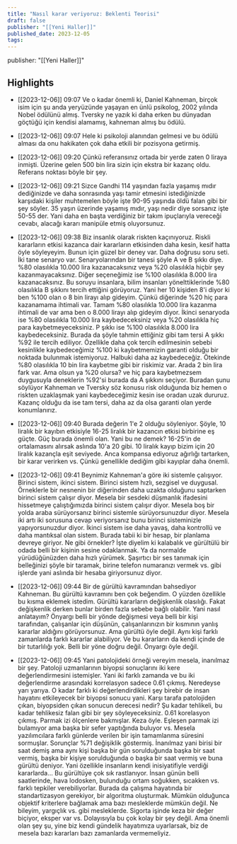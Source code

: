 ```yaml
---
title: "Nasıl karar veriyoruz: Beklenti Teorisi"
draft: false
publisher: "[[Yeni Haller]]"
published_date: 2023-12-05
tags:
---
```

publisher: "[[Yeni Haller]]"


## Highlights
* [[2023-12-06]] 09:07  Ve o kadar önemli ki, Daniel Kahneman, birçok isim için şu anda yeryüzünde yaşayan en ünlü psikolog, 2002 yılında Nobel ödülünü almış. Tversky ne yazık ki daha erken bu dünyadan göçtüğü için kendisi alamamış, kahneman almış bu ödülü.

* [[2023-12-06]] 09:07  Hele ki psikoloji alanından gelmesi ve bu ödülü alması da onu hakikaten çok daha etkili bir pozisyona getirmiş.

* [[2023-12-06]] 09:20  Çünkü referansınız ortada bir yerde zaten 0 liraya inmişti. Üzerine gelen 500 bin lira sizin için ekstra bir kazanç oldu. Referans noktası böyle bir şey.

* [[2023-12-06]] 09:21  Sizce Gandhi 114 yaşından fazla yaşamış mıdır dediğinizde ve daha sonrasında yaşı tamir etmesini istediğinizde karşıdaki kişiler muhtemelen böyle işte 90-95 yaşında öldü falan gibi bir şey söyler. 35 yaşın üzerinde yaşamış mıdır, yaşı nedir diye sorsanız işte 50-55 der. Yani daha en başta verdiğiniz bir takım ipuçlarıyla vereceği cevabı, alacağı kararı manipüle etmiş oluyorsunuz.

* [[2023-12-06]] 09:38  Biz insanlık olarak riskten kaçınıyoruz. Riskli kararların etkisi kazanca dair kararların etkisinden daha kesin, kesif hatta öyle söyleyeyim. Bunun için güzel bir deney var. Daha doğrusu soru seti. İki tane senaryo var. Senaryolarından bir tanesi şöyle A ve B şıkkı diye. %80 olasılıkla 10.000 lira kazanacaksınız veya %20 olasılıkla hiçbir şey kazanmayacaksınız. Diğer seçeneğimiz ise %100 olasılıkla 8.000 lira kazanacaksınız. Bu soruyu insanlara, bilim insanları yönelttiklerinde %80 olasılıkla B şıkkını tercih ettiğini görüyoruz. Yani her 10 kişiden 8'i diyor ki ben %100 olan o 8 bin lirayı alıp gideyim. Çünkü diğerinde %20 hiç para kazanamama ihtimali var. Tamam %80 olasılıkla 10.000 lira kazanma ihtimali de var ama ben o 8.000 lirayı alıp gideyim diyor. İkinci senaryoda ise %80 olasılıkla 10.000 lira kaybedeceksiniz veya %20 olasılıkla hiç para kaybetmeyeceksiniz. P şıkkı ise %100 olasılıkla 8.000 lira kaybedeceksiniz. Burada da şöyle tahmin ettiğiniz gibi tam tersi A şıkkı %92 ile tercih ediliyor. Özellikle daha çok tercih edilmesinin sebebi kesinlikle kaybedeceğimiz %100 ki kaybetmemizin garanti olduğu bir noktada bulunmak istemiyoruz. Halbuki daha az kaybedeceğiz. Ötekinde %80 olasılıkla 10 bin lira kaybetme gibi bir riskimiz var. Arada 2 bin lira fark var. Ama olsun ya %20 olursa? ve hiç para kaybetmezsem duygusuyla deneklerin %92'si burada da A şıkkını seçiyor. Buradan şunu söylüyor Kahneman ve Tversky söz konusu risk olduğunda biz hemen o riskten uzaklaşmak yani kaybedeceğimiz kesin ise oradan uzak dururuz. Kazanç olduğu da ise tam tersi, daha az da olsa garanti olan yerde konumlanırız.

* [[2023-12-06]] 09:40  Burada değerin 1'e 2 olduğu söyleniyor. Şöyle, 10 liralık bir kayıbın etkisiyle 16-25 liralık bir kazancın etkisi birbirine eş güçte. Güç burada önemli olan. Yani bu ne demek? 16-25'in de ortalamasını alırsak aslında 10'a 20 gibi. 10 liralık kayıp bizim için 20 liralık kazançla eşit seviyede. Anca kompansa ediyoruz ağırlığı tartarken, bir karar verirken vs. Çünkü genellikle dediğim gibi kayıplar daha önemli.

* [[2023-12-06]] 09:41  Beynimiz Kahneman'a göre iki sistemle çalışıyor. Birinci sistem, ikinci sistem. Birinci sistem hızlı, sezgisel ve duygusal. Örneklerle bir nesnenin bir diğerinden daha uzakta olduğunu saptarken birinci sistem çalışır diyor. Mesela bir sesdeki düşmanlık ifadesini hissetmeye çalıştığımızda birinci sistem çalışır diyor. Mesela boş bir yolda araba sürüyorsanız birinci sistemle sürüyorsunuzdur diyor. Mesela iki artı iki sorusuna cevap veriyorsanız bunu birinci sisteminizle yapıyorsunuzdur diyor. İkinci sistem ise daha yavaş, daha kontrollü ve daha mantıksal olan sistem. Burada tabii ki bir hesap, bir planlama devreye giriyor. Ne gibi örnekler? İşte diyelim ki kalabalık ve gürültülü bir odada belli bir kişinin sesine odaklanmak. Ya da normalde yürüdüğünüzden daha hızlı yürümek. Şaşırtıcı bir ses tanımak için belleğinizi şöyle bir taramak, birine telefon numaranızı vermek vs. gibi işlerde yani aslında bir hesaba giriyorsunuz diyor.

* [[2023-12-06]] 09:44  Bir de gürültü kavramından bahsediyor Kahneman. Bu gürültü kavramını ben çok beğendim. O yüzden özellikle bu kısma eklemek istedim. Gürültü kararların değişkenlik olasılığı. Fakat değişkenlik derken bunlar birden fazla sebebe bağlı olabilir. Yani nasıl anlatayım? Önyargı belli bir yönde değişmesi veya belli bir kişi tarafından, çalışanlar için düşünün, çalışanlarınızın bir kısmının yanlış kararlar aldığını görüyorsunuz. Ama gürültü öyle değil. Aynı kişi farklı zamanlarda farklı kararlar alabiliyor. Ve bu kararların da kendi içinde de bir tutarlılığı yok. Belli bir yöne doğru değil. Önyargı öyle değil.

* [[2023-12-06]] 09:45  Yani patolojideki örneği vereyim mesela, inanılmaz bir şey. Patoloji uzmanlarının biyopsi sonuçlarını iki kere değerlendirmesini istemişler. Yani iki farklı zamanda ve bu iki değerlendirme arasındaki korrelasyon sadece 0.61 çıkmış. Neredeyse yarı yarıya. O kadar farklı ki değerlendirdikleri şey birebir de insan hayatını etkileyecek bir biyopsi sonucu yani. Karşı tarafa patolojiden çıkan, biyopsiden çıkan sonucun derecesi nedir? Şu kadar tehlikeli, bu kadar tehlikesiz falan gibi bir şey söyleyeceksiniz. 0.61 korelasyon çıkmış. Parmak izi ölçenlere bakmışlar. Keza öyle. Eşleşen parmak izi bulamıyor ama başka bir sefer yaptığında buluyor vs. Mesela yazılımcılara farklı günlerde verilen bir işin tamamlanma süresini sormuşlar. Sorunçlar %71 değişiklik göstermiş. İnanılmaz yani birisi bir saat demiş ama aynı kişi başka bir gün sorulduğunda başka bir saat vermiş, başka bir kişiye sorulduğunda o başka bir saat vermiş ve buna gürültü deniyor. Yani özellikle insanların kendi inisiyatifiyle verdiği kararlarda... Bu gürültüye çok sık rastlanıyor. İnsan günün belli saatlerinde, hava lodosken, bulunduğu ortam soğukken, sıcakken vs. farklı tepkiler verebiliyorlar. Burada da çalışma hayatında bir standartizasyon gerekiyor, bir algoritma oluşturmak. Mümkün olduğunca objektif kriterlere bağlamak ama bazı mesleklerde mümkün değil. Ne bileyim, yargıçlık vs. gibi mesleklerde. Sigorta işinde keza bir değer biçiyor, eksper var vs. Dolayısıyla bu çok kolay bir şey değil. Ama önemli olan şey şu, yine biz kendi gündelik hayatımıza uyarlarsak, biz de mesela bazı kararları bazı zamanlarda vermemeliyiz.

